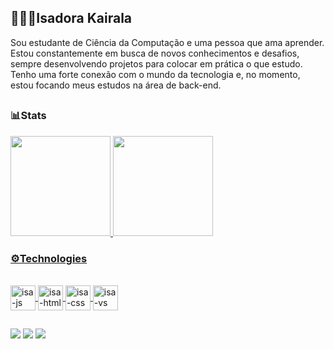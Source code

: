 ##  👩🏻‍💻Isadora Kairala

Sou estudante de Ciência da Computação e uma pessoa que ama aprender. Estou constantemente em busca de novos conhecimentos e desafios, sempre desenvolvendo projetos para colocar em prática o que estudo. Tenho uma forte conexão com o mundo da tecnologia e, no momento, estou focando meus estudos na área de back-end.
##

### 📊Stats

<div>
 <a href="https://github.com/Isadora-Kairala"> 
<img height="160cm" src="https://github-readme-stats.vercel.app/api?username=Isadora-Kairala&show_icons=true&theme=transparent&cache_bust=1"/>   
<img height="160cm" src="https://github-readme-stats.vercel.app/api/top-langs/?username=Isadora-Kairala&layout=compact&theme=transparent"/>
</div>

### ⚙️Technologies 
<div style="display: inline_block"><br>
<img align="center" alt="isa-js" height="40" width="40"  border-radius="10" src="https://cdn.jsdelivr.net/gh/devicons/devicon@latest/icons/javascript/javascript-original.svg" />         
<img align="center" alt="isa-html" height="40" width="40" src="https://cdn.jsdelivr.net/gh/devicons/devicon@latest/icons/html5/html5-original.svg" />
<img align="center" alt="isa-css" height="40" width="40" src="https://cdn.jsdelivr.net/gh/devicons/devicon@latest/icons/css3/css3-original.svg" />
<img align="center" alt="isa-vs" height="40" width="40"src="https://cdn.jsdelivr.net/gh/devicons/devicon@latest/icons/vscode/vscode-original.svg" />

<div/>

##

<div>
  
<a href="mailto:isadorarequer@gmail.com" target="_blank"><img src="https://img.shields.io/badge/Gmail-D14836?style=for-the-badge&logo=gmail&logoColor=white"><a/>
<a href="https://www.linkedin.com/in/isadora-kairala-630530359" target="_blank"><img src="https://img.shields.io/badge/LinkedIn-0077B5?style=for-the-badge&logo=linkedin&logoColor=white"><a/> 
<a href="https://www.instagram.com/dorakai_?igsh=MW1iaHQ5YjUyMHBvdQ==" target="_blank"><img src="https://img.shields.io/badge/Instagram-E4405F?style=for-the-badge&logo=instagram&logoColor=white"><a/> 
</div>
      
          
          
          
        
          
          
